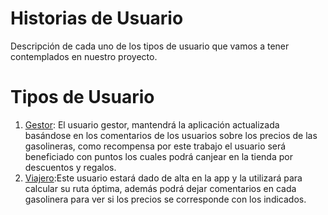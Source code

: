 ﻿# Historias de Usuario

Descripción de cada uno de los tipos de usuario que vamos a tener contemplados en nuestro proyecto.


# Tipos de Usuario

 1. [Gestor](https://github.com/josevilchez247/Odyssey/issues/6): El usuario gestor, mantendrá la aplicación actualizada basándose en los comentarios de los usuarios sobre los precios de las gasolineras, como recompensa por este trabajo el usuario será beneficiado con puntos los cuales podrá canjear en la tienda por descuentos y regalos.
 2. [Viajero](https://github.com/josevilchez247/Odyssey/issues/7):Este usuario estará dado de alta en la app y la utilizará para calcular su ruta óptima, además podrá dejar comentarios en cada gasolinera para ver si los precios se corresponde con los indicados. 

